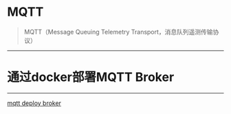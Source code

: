 # MQTT
> MQTT（Message Queuing Telemetry Transport，消息队列遥测传输协议）
---

# 通过docker部署MQTT Broker
---
[mqtt deploy broker](deploy-broker.md ':include')
